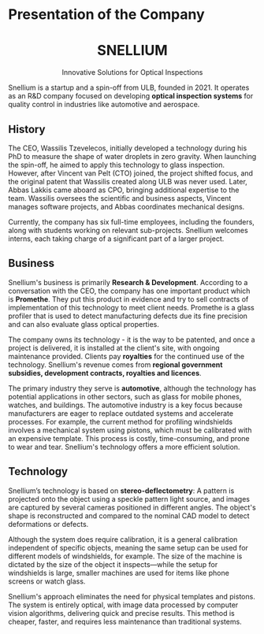 # Presentation of the Company

<div style="text-align:center"> <h1>SNELLIUM</h1> <p>Innovative Solutions for Optical Inspections</p> </div>

Snellium is a startup and a spin-off from ULB, founded in 2021. It operates as an R&D company focused on developing **optical inspection systems** for quality control in industries like automotive and aerospace.

## History 

The CEO, Wassilis Tzevelecos, initially developed a technology during his PhD to measure the shape of water droplets in zero gravity. When launching the spin-off, he aimed to apply this technology to glass inspection. However, after Vincent van Pelt (CTO) joined, the project shifted focus, and the original patent that Wassilis created along ULB was never used. Later, Abbas Lakkis came aboard as CPO, bringing additional expertise to the team. Wassilis oversees the scientific and business aspects, Vincent manages software projects, and Abbas coordinates mechanical designs.

Currently, the company has six full-time employees, including the founders, along with students working on relevant sub-projects. Snellium welcomes interns, each taking charge of a significant part of a larger project.

## Business

Snellium's business is primarily **Research & Development**. According to a conversation with the CEO, the company has one important product which is **Promethe**. They put this product in evidence and try to sell contracts of implementation of this technology to meet client needs. Promethe is a glass profiler that is used to detect manufacturing defects due its fine precision and can also evaluate glass optical properties. 

The company owns its technology - it is the way to be patented, and once a project is delivered, it is installed at the client's site, with ongoing maintenance provided. Clients pay **royalties** for the continued use of the technology. Snellium's revenue comes from **regional government subsidies, development contracts, royalties and licences**.

The primary industry they serve is **automotive**, although the technology has potential applications in other sectors, such as glass for mobile phones, watches, and buildings. The automotive industry is a key focus because manufacturers are eager to replace outdated systems and accelerate processes. For example, the current method for profiling windshields involves a mechanical system using pistons, which must be calibrated with an expensive template. This process is costly, time-consuming, and prone to wear and tear. Snellium's technology offers a more efficient solution.

## Technology

Snellium’s technology is based on **stereo-deflectometry**:
A pattern is projected onto the object using a speckle pattern light source, and images are captured by several cameras positioned in different angles. The object's shape is reconstructed and compared to the nominal CAD model to detect deformations or defects.

Although the system does require calibration, it is a general calibration independent of specific objects, meaning the same setup can be used for different models of windshields, for example. The size of the machine is dictated by the size of the object it inspects—while the setup for windshields is large, smaller machines are used for items like phone screens or watch glass.

Snellium's approach eliminates the need for physical templates and pistons. The system is entirely optical, with image data processed by computer vision algorithms, delivering quick and precise results. This method is cheaper, faster, and requires less maintenance than traditional systems.
